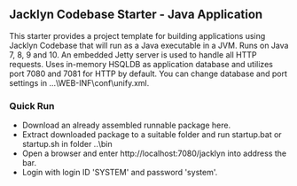 ## Jacklyn Codebase Starter - Java Application
This starter provides a project template for building applications using Jacklyn Codebase that will run as a Java executable in a JVM. Runs on Java 7, 8, 9 and 10. An embedded Jetty server is used to handle all HTTP requests.
Uses in-memory HSQLDB as application database and utilizes port 7080 and 7081 for HTTP by default. You can change database and port settings in ...\WEB-INF\conf\unify.xml.

### Quick Run
* Download an already assembled runnable package here.
* Extract downloaded package to a suitable folder and run startup.bat or startup.sh in folder ..\bin
* Open a browser and enter http://localhost:7080/jacklyn into address the bar.
* Login with login ID 'SYSTEM' and password 'system'.